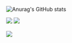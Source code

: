 <!--
**Atlasxz/Atlasxz** is a ✨ _special_ ✨ repository because its `README.md` (this file) appears on your GitHub profile.

Here are some ideas to get you started:

- 🔭 I’m currently working on ...
- 🌱 I’m currently learning ...
- 👯 I’m looking to collaborate on ...
- 🤔 I’m looking for help with ...
- 💬 Ask me about ...
- 📫 How to reach me: ...
- 😄 Pronouns: ...
- ⚡ Fun fact: ...
-->

![Anurag's GitHub stats](https://github-readme-stats.vercel.app/api?username=Atlasxz&show_icons=true&bg_color=00000000&theme=synthwave)
<br>

<div>
  <img src="https://img.shields.io/badge/Windows-0078D6?style=for-the-badge&logo=windows&logoColor=white">
  <img src="https://img.shields.io/badge/Android-3DDC84?style=for-the-badge&logo=android&logoColor=white"> 
</div>

<br>

<div>
  <img src="https://img.shields.io/badge/Dribbble-EA4C89?style=for-the-badge&logo=dribbble&logoColor=white">
  <img scr="https://img.shields.io/badge/Figma-F24E1E?style=for-the-badge&logo=figma&logoColor=white">
  <img scr="https://img.shields.io/badge/Canva-%2300C4CC.svg?&style=for-the-badge&logo=Canva&logoColor=white">
  <img scr="https://img.shields.io/badge/Adobe%20Photoshop-31A8FF?style=for-the-badge&logo=Adobe%20Photoshop&logoColor=black">
  <img scr="https://img.shields.io/badge/Adobe%20Lightroom-31A8FF?style=for-the-badge&logo=Adobe%20Lightroom&logoColor=white">  
</div>

  <img scr="https://img.shields.io/badge/Adobe%20Photoshop-31A8FF?style=for-the-badge&logo=Adobe%20Photoshop&logoColor=black">
